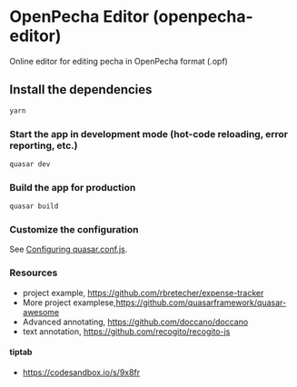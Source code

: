 # OpenPecha Editor (openpecha-editor)

Online editor for editing pecha in OpenPecha format (.opf)

## Install the dependencies
```bash
yarn
```

### Start the app in development mode (hot-code reloading, error reporting, etc.)
```bash
quasar dev
```


### Build the app for production
```bash
quasar build
```

### Customize the configuration
See [Configuring quasar.conf.js](https://quasar.dev/quasar-cli/quasar-conf-js).

### Resources
- project example, https://github.com/rbretecher/expense-tracker
- More project examplese,https://github.com/quasarframework/quasar-awesome
- Advanced annotating, https://github.com/doccano/doccano
- text annotation, https://github.com/recogito/recogito-js

#### tiptab
  - https://codesandbox.io/s/9x8fr
